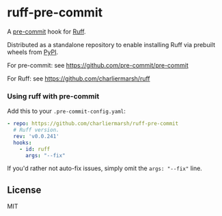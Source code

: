 # ruff-pre-commit

A [pre-commit](https://pre-commit.com/) hook for [Ruff](https://github.com/charliermarsh/ruff).

Distributed as a standalone repository to enable installing Ruff via prebuilt wheels from
[PyPI](https://pypi.org/project/ruff/).

For pre-commit: see https://github.com/pre-commit/pre-commit

For Ruff: see https://github.com/charliermarsh/ruff

### Using ruff with pre-commit

Add this to your `.pre-commit-config.yaml`:

```yaml
- repo: https://github.com/charliermarsh/ruff-pre-commit
  # Ruff version.
  rev: 'v0.0.241'
  hooks:
    - id: ruff
      args: "--fix"
```

If you'd rather not auto-fix issues, simply omit the `args: "--fix"` line.

## License

MIT
